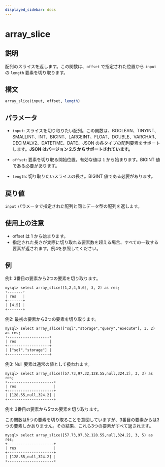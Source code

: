 ```yaml
---
displayed_sidebar: docs
---
```


# array_slice

## 説明

配列のスライスを返します。この関数は、`offset` で指定された位置から `input` の `length` 要素を切り取ります。

## 構文

```Haskell
array_slice(input, offset, length)
```

## パラメータ

- `input`: スライスを切り取りたい配列。この関数は、BOOLEAN、TINYINT、SMALLINT、INT、BIGINT、LARGEINT、FLOAT、DOUBLE、VARCHAR、DECIMALV2、DATETIME、DATE、JSON の各タイプの配列要素をサポートします。**JSON はバージョン 2.5 からサポートされています。**

- `offset`: 要素を切り取る開始位置。有効な値は `1` から始まります。BIGINT 値である必要があります。

- `length`: 切り取りたいスライスの長さ。BIGINT 値である必要があります。

## 戻り値

`input` パラメータで指定された配列と同じデータ型の配列を返します。

## 使用上の注意

- offset は 1 から始まります。
- 指定された長さが実際に切り取れる要素数を超える場合、すべての一致する要素が返されます。例4を参照してください。

## 例

例1: 3番目の要素から2つの要素を切り取ります。

```Plain
mysql> select array_slice([1,2,4,5,6], 3, 2) as res;
+-------+
| res   |
+-------+
| [4,5] |
+-------+
```

例2: 最初の要素から2つの要素を切り取ります。

```Plain
mysql> select array_slice(["sql","storage","query","execute"], 1, 2) as res;
+-------------------+
| res               |
+-------------------+
| ["sql","storage"] |
+-------------------+
```

例3: Null 要素は通常の値として扱われます。

```Plain
mysql> select array_slice([57.73,97.32,128.55,null,324.2], 3, 3) as res;
+---------------------+
| res                 |
+---------------------+
| [128.55,null,324.2] |
+---------------------+
```

例4: 3番目の要素から5つの要素を切り取ります。

この関数は5つの要素を切り取ることを意図していますが、3番目の要素からは3つの要素しかありません。その結果、これら3つの要素がすべて返されます。

```Plain
mysql> select array_slice([57.73,97.32,128.55,null,324.2], 3, 5) as res;
+---------------------+
| res                 |
+---------------------+
| [128.55,null,324.2] |
+---------------------+
```